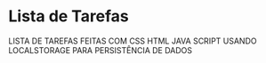 # Lista de Tarefas
LISTA DE TAREFAS FEITAS COM CSS HTML JAVA SCRIPT USANDO LOCALSTORAGE PARA PERSISTÊNCIA DE DADOS

